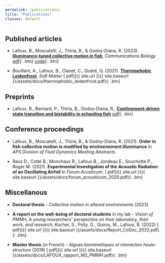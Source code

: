 ```yaml
---
permalink: /publications/
title: "Publications"
classes: default
---
```

## Published articles 

* Lafoux, B., Moscatelli, J., Thiria, B., & Godoy-Diana, R. (2023). [**Illuminance-tuned collective motion in fish**]( 	
https://www.nature.com/articles/s42003-023-04861-8
), *Communications Biology* 
[<i class="fas fa-file-pdf"></i> pdf](https://arxiv.org/abs/2301.09577){: .btn}  [<i class="fab fa-github"></i> code](https://github.com/BaptisteLafoux/free_swim_illum_var){: .btn}

* Bouillant, A., Lafoux, B., Clanet, C., Quéré, Q. (2021). [**Thermophobic Leidenfrost**]( 	
https://pubs.rsc.org/en/content/articlehtml/2021/sm/d1sm00548k?casa_token=QJ2D1QndUnwAAAAA:_EM8Thdn-8cy0IzUT_mxFa2EVvMetZ6aCNdHgJedM2PTbL70OimBj0jGCSqOvoeu3T6sGoP2MjlJeWc
), *Soft Matter* 
[<i class="fas fa-file-pdf"></i> pdf]({{ site.url }}{{ site.baseurl }}/assets/docs/thermophobic_leidenfrost.pdf){: .btn} 

## Preprints
* Lafoux, B., Bernard, P., Thiria, B., Godoy-Diana, R., [**Confinement-driven state transition and bistability in schooling fish**](https://arxiv.org/abs/2401.01850) [<i class="fas fa-file-pdf"></i> pdf](https://arxiv.org/pdf/2401.01850.pdf){: .btn} 

## Conference proceedings

* Lafoux, B., Moscatelli, J., Thiria, B., & Godoy-Diana, R. (2021). **Order in fish collective motion is modified by environnement illuminance** In *APS Division of Fluid Dynamics Meeting Abstracts*.

* Raus D., Cotté B., Monchaux R., Lafoux B., Jondeau E., Souchotte P., Roger M. (2021). **Experimental Investigation of the Acoustic Radiation of an Oscillating Airfoil** In *Forum Acusticum*.
[<i class="fas fa-file-pdf"></i> pdf]({{ site.url }}{{ site.baseurl }}/assets/docs/forum_acousticum_2020.pdf){: .btn}

## Miscellanous
* **Doctoral thesis** - *Collective motion in altered environments* (2023)

* **A report on the well-being of doctoral students** in my lab - *Vision of PMMH, A young researchers' perspective on their laboratory, their work, and research*, Kucher, S., Polly, G., Quiros, M., Lafoux, B. (2022)
[<i class="fas fa-file-pdf"></i> pdf]({{ site.url }}{{ site.baseurl }}/assets/docs/Report_CoDoc_2022.pdf){: .btn}

* **Master thesis** (in French) - *Algues biomimétiques et interaction
houle-structure* (2019)
[<i class="fas fa-file-pdf"></i> pdf]({{ site.url }}{{ site.baseurl }}/assets/docs/LAFOUX_rapport_M2_PMMH.pdf){: .btn}

<!---

## Preprints



## PhD dissertation

I have defended my PhD thesis in October 2021, you can find my dissertation, entitled 



-->




